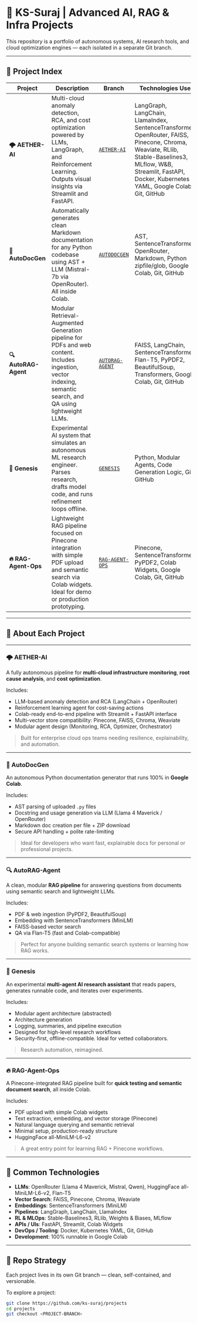 # 🧠 KS-Suraj | Advanced AI, RAG & Infra Projects

This repository is a portfolio of autonomous systems, AI research tools, and cloud optimization engines — each isolated in a separate Git branch.


---

## 📁 Project Index

| Project | Description | Branch | Technologies Used |
|--------|-------------|--------|-------------------|
| **🌩️ AETHER-AI** | Multi-cloud anomaly detection, RCA, and cost optimization powered by LLMs, LangGraph, and Reinforcement Learning. Outputs visual insights via Streamlit and FastAPI. | [`AETHER-AI`](https://github.com/ks-suraj/projects/tree/AETHER-AI) | LangGraph, LangChain, LlamaIndex, SentenceTransformers, OpenRouter, FAISS, Pinecone, Chroma, Weaviate, RLlib, Stable-Baselines3, MLflow, W&B, Streamlit, FastAPI, Docker, Kubernetes YAML, Google Colab, Git, GitHub |
| **📝 AutoDocGen** | Automatically generates clean Markdown documentation for any Python codebase using AST + LLM (Mistral-7b via OpenRouter). All inside Colab. | [`AUTODOCGEN`](https://github.com/ks-suraj/projects/tree/AutoGenDoc) | AST, SentenceTransformers, OpenRouter, Markdown, Python zipfile/glob, Google Colab, Git, GitHub |
| **🔍 AutoRAG-Agent** | Modular Retrieval-Augmented Generation pipeline for PDFs and web content. Includes ingestion, vector indexing, semantic search, and QA using lightweight LLMs. | [`AUTORAG-AGENT`](https://github.com/ks-suraj/projects/tree/AutoRAG-Agent) | FAISS, LangChain, SentenceTransformers, Flan-T5, PyPDF2, BeautifulSoup, Transformers, Google Colab, Git, GitHub |
| **🧬 Genesis** | Experimental AI system that simulates an autonomous ML research engineer. Parses research, drafts model code, and runs refinement loops offline. | [`GENESIS`](https://github.com/ks-suraj/projects/tree/Genesis-autonomous-ai-engineer) | Python, Modular Agents, Code Generation Logic, Git, GitHub |
| **🔥 RAG-Agent-Ops** | Lightweight RAG pipeline focused on Pinecone integration with simple PDF upload and semantic search via Colab widgets. Ideal for demo or production prototyping. | [`RAG-AGENT-OPS`](https://github.com/ks-suraj/projects/tree/RAG-Agent-Ops) | Pinecone, SentenceTransformers, PyPDF2, Colab Widgets, Google Colab, Git, GitHub |

---

## 🧠 About Each Project

---

### 🌩️ AETHER-AI  
A fully autonomous pipeline for **multi-cloud infrastructure monitoring**, **root cause analysis**, and **cost optimization**.

Includes:
- LLM-based anomaly detection and RCA (LangChain + OpenRouter)
- Reinforcement learning agent for cost-saving actions
- Colab-ready end-to-end pipeline with Streamlit + FastAPI interface
- Multi-vector store compatibility: Pinecone, FAISS, Chroma, Weaviate
- Modular agent design (Monitoring, RCA, Optimizer, Orchestrator)

> Built for enterprise cloud ops teams needing resilience, explainability, and automation.

---

### 📝 AutoDocGen  
An autonomous Python documentation generator that runs 100% in **Google Colab**.

Includes:
- AST parsing of uploaded `.py` files
- Docstring and usage generation via LLM (Llama 4 Maverick / OpenRouter)
- Markdown doc creation per file + ZIP download
- Secure API handling + polite rate-limiting

> Ideal for developers who want fast, explainable docs for personal or professional projects.

---

### 🔍 AutoRAG-Agent  
A clean, modular **RAG pipeline** for answering questions from documents using semantic search and lightweight LLMs.

Includes:
- PDF & web ingestion (PyPDF2, BeautifulSoup)
- Embedding with SentenceTransformers (MiniLM)
- FAISS-based vector search
- QA via Flan-T5 (fast and Colab-compatible)


> Perfect for anyone building semantic search systems or learning how RAG works.

---

### 🤖 Genesis  
An experimental **multi-agent AI research assistant** that reads papers, generates runnable code, and iterates over experiments.

Includes:
- Modular agent architecture (abstracted)
- Architecture generation
- Logging, summaries, and pipeline execution
- Designed for high-level research workflows
- Security-first, offline-compatible. Ideal for vetted collaborators.

> Research automation, reimagined.

---

### 🔥 RAG-Agent-Ops  
A Pinecone-integrated RAG pipeline built for **quick testing and semantic document search**, all inside Colab.

Includes:
- PDF upload with simple Colab widgets
- Text extraction, embedding, and vector storage (Pinecone)
- Natural language querying and semantic retrieval
- Minimal setup, production-ready structure
- HuggingFace all-MiniLM-L6-v2

> A great entry point for learning RAG + Pinecone workflows.

---

## 🧰 Common Technologies

- **LLMs**: OpenRouter (Llama 4 Maverick, Mistral, Qwen), HuggingFace all-MiniLM-L6-v2,  Flan-T5
- **Vector Search**: FAISS, Pinecone, Chroma, Weaviate
- **Embeddings**: SentenceTransformers (MiniLM)
- **Pipelines**: LangGraph, LangChain, LlamaIndex
- **RL & MLOps**: Stable-Baselines3, RLlib, Weights & Biases, MLflow
- **APIs / UIs**: FastAPI, Streamlit, Colab Widgets
- **DevOps / Tooling**: Docker, Kubernetes YAML, Git, GitHub
- **Development**: 100% runnable in Google Colab

---

## 🔀 Repo Strategy

Each project lives in its own Git branch — clean, self-contained, and versionable.

To explore a project:
```bash
git clone https://github.com/ks-suraj/projects
cd projects
git checkout <PROJECT-BRANCH>
